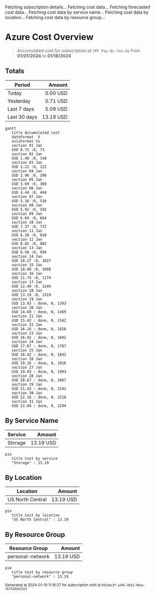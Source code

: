 Fetching subscription details...
Fetching cost data...
Fetching forecasted cost data...
Fetching cost data by service name...
Fetching cost data by location...
Fetching cost data by resource group...
# Azure Cost Overview

> Accumulated cost for subscription id `JPF Pay-As-You-Go` from **01/01/2024** to **01/18/2024**

## Totals

|Period|Amount|
|---|---:|
|Today|0.00 USD|
|Yesterday|0.71 USD|
|Last 7 days|5.09 USD|
|Last 30 days|13.19 USD|

```mermaid
gantt
   title Accumulated cost
   dateFormat  X
   axisFormat %s
   section 01 Jan
   USD 0.73 :0, 73
   section 02 Jan
   USD 1.48 :0, 148
   section 03 Jan
   USD 2.22 :0, 222
   section 04 Jan
   USD 2.96 :0, 296
   section 05 Jan
   USD 3.69 :0, 369
   section 06 Jan
   USD 4.44 :0, 444
   section 07 Jan
   USD 5.16 :0, 516
   section 08 Jan
   USD 5.92 :0, 592
   section 09 Jan
   USD 6.64 :0, 664
   section 10 Jan
   USD 7.37 :0, 737
   section 11 Jan
   USD 8.10 :0, 810
   section 12 Jan
   USD 8.82 :0, 882
   section 13 Jan
   USD 9.56 :0, 956
   section 14 Jan
   USD 10.27 :0, 1027
   section 15 Jan
   USD 10.98 :0, 1098
   section 16 Jan
   USD 11.74 :0, 1174
   section 17 Jan
   USD 12.49 :0, 1249
   section 18 Jan
   USD 13.19 :0, 1319
   section 19 Jan
   USD 13.93 : done, 0, 1393
   section 20 Jan
   USD 14.69 : done, 0, 1469
   section 21 Jan
   USD 15.42 : done, 0, 1542
   section 22 Jan
   USD 16.16 : done, 0, 1616
   section 23 Jan
   USD 16.92 : done, 0, 1692
   section 24 Jan
   USD 17.67 : done, 0, 1767
   section 25 Jan
   USD 18.42 : done, 0, 1842
   section 26 Jan
   USD 19.16 : done, 0, 1916
   section 27 Jan
   USD 19.93 : done, 0, 1993
   section 28 Jan
   USD 20.67 : done, 0, 2067
   section 29 Jan
   USD 21.42 : done, 0, 2142
   section 30 Jan
   USD 22.18 : done, 0, 2218
   section 31 Jan
   USD 22.94 : done, 0, 2294
```

## By Service Name

|Service|Amount|
|---|---:|
|Storage|13.19 USD|

```mermaid
pie
   title Cost by service
   "Storage" : 13.19
```

## By Location

|Location|Amount|
|---|---:|
|US North Central|13.19 USD|

```mermaid
pie
   title Cost by location
   "US North Central" : 13.19
```

## By Resource Group

|Resource Group|Amount|
|---|---:|
|personal-network|13.19 USD|

```mermaid
pie
   title Cost by resource group
   "personal-network" : 13.19
```

<sup>Generated at 2024-01-19 11:16:27 for subscription with id `4913be3f-a345-4652-9bba-767418dd25e3`</sup>
